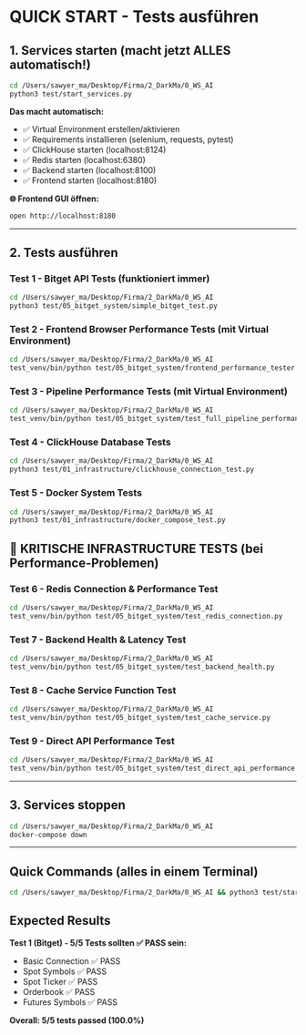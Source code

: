 # QUICK START - Tests ausführen

## 1. Services starten (macht jetzt ALLES automatisch!)

```bash
cd /Users/sawyer_ma/Desktop/Firma/2_DarkMa/0_WS_AI
python3 test/start_services.py
```

**Das macht automatisch:**
- ✅ Virtual Environment erstellen/aktivieren
- ✅ Requirements installieren (selenium, requests, pytest)
- ✅ ClickHouse starten (localhost:8124)
- ✅ Redis starten (localhost:6380) 
- ✅ Backend starten (localhost:8100)
- ✅ Frontend starten (localhost:8180)

**🌐 Frontend GUI öffnen:**
```bash
open http://localhost:8180
```

---

## 2. Tests ausführen

### Test 1 - Bitget API Tests (funktioniert immer)
```bash
cd /Users/sawyer_ma/Desktop/Firma/2_DarkMa/0_WS_AI
python3 test/05_bitget_system/simple_bitget_test.py
```

### Test 2 - Frontend Browser Performance Tests (mit Virtual Environment)
```bash
cd /Users/sawyer_ma/Desktop/Firma/2_DarkMa/0_WS_AI
test_venv/bin/python test/05_bitget_system/frontend_performance_tester.py
```

### Test 3 - Pipeline Performance Tests (mit Virtual Environment)
```bash
cd /Users/sawyer_ma/Desktop/Firma/2_DarkMa/0_WS_AI
test_venv/bin/python test/05_bitget_system/test_full_pipeline_performance.py
```

### Test 4 - ClickHouse Database Tests
```bash
cd /Users/sawyer_ma/Desktop/Firma/2_DarkMa/0_WS_AI
python3 test/01_infrastructure/clickhouse_connection_test.py
```

### Test 5 - Docker System Tests
```bash
cd /Users/sawyer_ma/Desktop/Firma/2_DarkMa/0_WS_AI
python3 test/01_infrastructure/docker_compose_test.py
```

## 🚨 KRITISCHE INFRASTRUCTURE TESTS (bei Performance-Problemen)

### Test 6 - Redis Connection & Performance Test
```bash
cd /Users/sawyer_ma/Desktop/Firma/2_DarkMa/0_WS_AI
test_venv/bin/python test/05_bitget_system/test_redis_connection.py
```

### Test 7 - Backend Health & Latency Test
```bash
cd /Users/sawyer_ma/Desktop/Firma/2_DarkMa/0_WS_AI
test_venv/bin/python test/05_bitget_system/test_backend_health.py
```

### Test 8 - Cache Service Function Test
```bash
cd /Users/sawyer_ma/Desktop/Firma/2_DarkMa/0_WS_AI
test_venv/bin/python test/05_bitget_system/test_cache_service.py
```

### Test 9 - Direct API Performance Test
```bash
cd /Users/sawyer_ma/Desktop/Firma/2_DarkMa/0_WS_AI
test_venv/bin/python test/05_bitget_system/test_direct_api_performance.py
```

---

## 3. Services stoppen

```bash
cd /Users/sawyer_ma/Desktop/Firma/2_DarkMa/0_WS_AI
docker-compose down
```

---

## Quick Commands (alles in einem Terminal)

```bash
cd /Users/sawyer_ma/Desktop/Firma/2_DarkMa/0_WS_AI && python3 test/start_services.py && python3 test/05_bitget_system/simple_bitget_test.py
```

## Expected Results

**Test 1 (Bitget) - 5/5 Tests sollten ✅ PASS sein:**
- Basic Connection ✅ PASS  
- Spot Symbols ✅ PASS
- Spot Ticker ✅ PASS
- Orderbook ✅ PASS  
- Futures Symbols ✅ PASS

**Overall: 5/5 tests passed (100.0%)**
